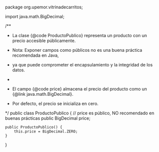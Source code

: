 package org.upemor.vitrinadecarritos;

import java.math.BigDecimal;

/**
 * La clase {@code ProductoPublico} representa un producto con un precio accesible públicamente.

 * Nota: Exponer campos como públicos no es una buena práctica recomendada en Java,
 * ya que puede comprometer el encapsulamiento y la integridad de los datos.

 *

 * El campo {@code price} almacena el precio del producto como un {@link java.math.BigDecimal}.
 * Por defecto, el precio se inicializa en cero.
 
 */
public class ProductoPublico {
    // price es público, NO recomendado en buenas prácticas
    public BigDecimal price;

    public ProductoPublico() {
        this.price = BigDecimal.ZERO;
    }
}
